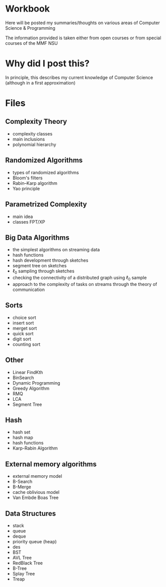 # Workbook
Here will be posted my summaries/thoughts on various areas of Computer Science & Programming

The information provided is taken either from open courses or from special courses of the MMF NSU

# Why did I post this?

In principle, this describes my current knowledge of Computer Science (although in a first approximation)

# Files

## Complexity Theory

* complexity classes
* main inclusions
* polynomial hierarchy

## Randomized Algorithms

* types of randomized algorithms
* Bloom's filters
* Rabin–Karp algorithm
* Yao principle

## Parametrized Complexity

* main idea
* classes FPT/XP

## Big Data Algorithms

* the simplest algorithms on streaming data
* hash functions
* hash development through sketches
* segment tree on sketches
* $\ell_0$ sampling through sketches
* checking the connectivity of a distributed graph using $\ell_0$ sample
* approach to the complexity of tasks on streams through the theory of communication

## Sorts

* choice sort
* insert sort
* merget sort
* quick sort
* digit sort
* counting sort

## Other

* Linear FindKth
* BinSearch
* Dynamic Programming
* Greedy Algorithm
* RMQ
* LCA
* Segment Tree

## Hash

* hash set
* hash map
* hash functions
* Karp-Rabin Algorithm

## External memory algorithms

* external memory model
* B-Search
* B-Merge
* cache oblivious model
* Van Embde Boas Tree

## Data Structures

* stack
* queue
* deque
* priority queue (heap)
* des
* BST
* AVL Tree
* RedBlack Tree
* B-Tree
* Splay Tree
* Treap
